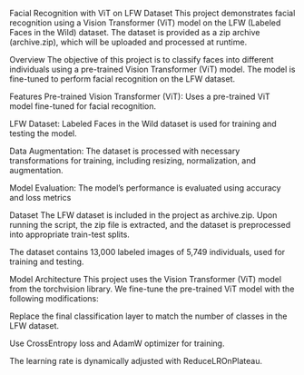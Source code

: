 Facial Recognition with ViT on LFW Dataset
This project demonstrates facial recognition using a Vision Transformer (ViT) model on the LFW (Labeled Faces in the Wild) dataset. The dataset is provided as a zip archive (archive.zip), which will be uploaded and processed at runtime.

Overview
The objective of this project is to classify faces into different individuals using a pre-trained Vision Transformer (ViT) model. The model is fine-tuned to perform facial recognition on the LFW dataset.

Features
Pre-trained Vision Transformer (ViT): Uses a pre-trained ViT model fine-tuned for facial recognition.

LFW Dataset: Labeled Faces in the Wild dataset is used for training and testing the model.

Data Augmentation: The dataset is processed with necessary transformations for training, including resizing, normalization, and augmentation.

Model Evaluation: The model’s performance is evaluated using accuracy and loss metrics

Dataset
The LFW dataset is included in the project as archive.zip. Upon running the script, the zip file is extracted, and the dataset is preprocessed into appropriate train-test splits.

The dataset contains 13,000 labeled images of 5,749 individuals, used for training and testing.

Model Architecture
This project uses the Vision Transformer (ViT) model from the torchvision library. We fine-tune the pre-trained ViT model with the following modifications:

Replace the final classification layer to match the number of classes in the LFW dataset.

Use CrossEntropy loss and AdamW optimizer for training.

The learning rate is dynamically adjusted with ReduceLROnPlateau.
